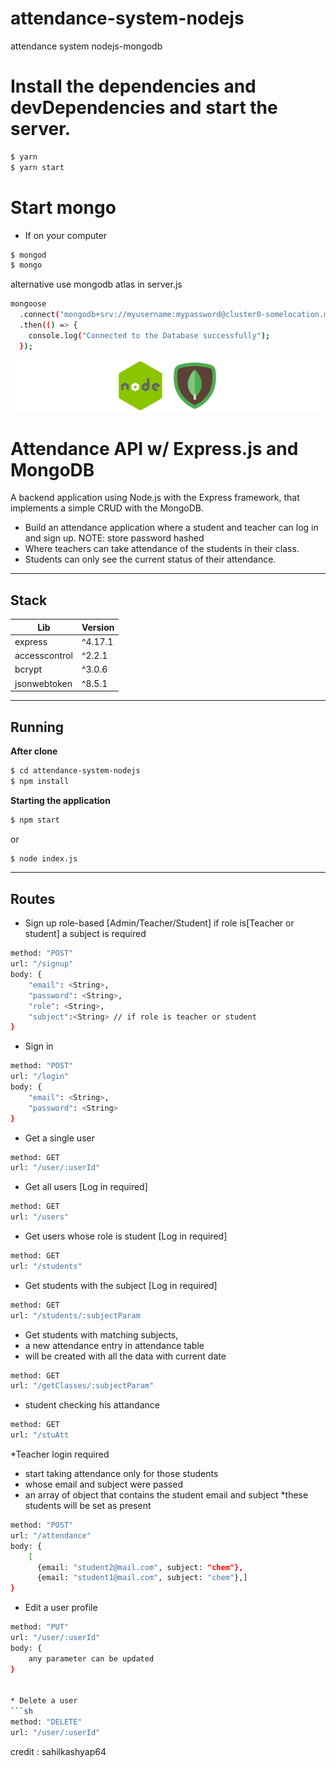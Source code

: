 # attendance-system-nodejs
attendance system nodejs-mongodb
# Install the dependencies and devDependencies and start the server.

```sh
$ yarn 
$ yarn start
```

# Start mongo

  - If on your computer

```sh 
$ mongod 
$ mongo
```
alternative use mongodb atlas
in server.js

```sh 
mongoose
  .connect("mongodb+srv://myusername:mypassword@cluster0-somelocation.mongodb.net/test?retryWrites=true&w=majority", { useNewUrlParser: true, useUnifiedTopology: true })
  .then(() => {
    console.log("Connected to the Database successfully");
  });
  ```
![](https://github.com/EduardoRotundaro/crud-api-express-mongo/blob/master/docs/images/01.png?raw=true)

# Attendance API w/ Express.js and MongoDB

A backend application using Node.js with the Express framework, that implements a simple CRUD with the MongoDB.
- Build an attendance application where a student and teacher can log in and sign up.
NOTE: store password hashed
-  Where teachers can take attendance of the students in their class.
-  Students can only see the current status of their attendance.

---

## Stack

| Lib | Version |
| ------ | ------ |
| express | ^4.17.1 |
| accesscontrol | ^2.2.1 |
| bcrypt | ^3.0.6 |
| jsonwebtoken | ^8.5.1 |

---

## Running

**After clone**

```sh
$ cd attendance-system-nodejs
$ npm install
```

**Starting the application**

```sh
$ npm start
```

or

```sh
$ node index.js
```

---

## Routes

* Sign up role-based [Admin/Teacher/Student] if role is[Teacher or student] a subject is required
```sh
method: "POST"
url: "/signup"
body: {
    "email": <String>,
    "password": <String>,
    "role": <String>, 
    "subject":<String> // if role is teacher or student
}
```

* Sign in
```sh
method: "POST"
url: "/login"
body: {
    "email": <String>,
    "password": <String>
}
```

* Get a single user
```sh
method: GET
url: "/user/:userId"
```

* Get all users [Log in required]
```sh
method: GET
url: "/users"
```

* Get users whose role is student [Log in required]
```sh
method: GET
url: "/students"
```

* Get students with the subject [Log in required]
```sh
method: GET
url: "/students/:subjectParam
```
* Get students with matching subjects, 
* a new attendance entry in attendance table
* will be created with all the data with current date
```sh
method: GET
url: "/getClasses/:subjectParam"
```
* student checking his attandance
```sh
method: GET
url: "/stuAtt
```
*Teacher login required
* start taking attendance only for those students 
* whose email and subject were passed
* an array of object that contains the student email and subject
*these students will be set as present
```sh
method: "POST"
url: "/attendance"
body: {
    [
      {email: "student2@mail.com", subject: "chem"},
      {email: "student1@mail.com", subject: "chem"},]
}
```

* Edit a user profile
```sh
method: "PUT"
url: "/user/:userId"
body: {
    any parameter can be updated
}


* Delete a user
```sh
method: "DELETE"
url: "/user/:userId"
```

credit : sahilkashyap64
